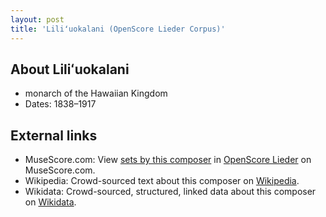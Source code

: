 ```yaml
---
layout: post
title: 'Liliʻuokalani (OpenScore Lieder Corpus)'
---
```


## About Liliʻuokalani

- monarch of the Hawaiian Kingdom
- Dates: 1838–1917

## External links

- MuseScore.com: View [sets by this composer] in [OpenScore Lieder] on MuseScore.com.
- Wikipedia: Crowd-sourced text about this composer on [Wikipedia].
- Wikidata: Crowd-sourced, structured, linked data about this composer on [Wikidata].

[Wikipedia]: https://en.wikipedia.org/wiki/Liliʻuokalani
[Wikidata]: https://www.wikidata.org/wiki/Q107288
[sets by this composer]: https://musescore.com/openscore-lieder-corpus/sets?order=title&text=Liliuokalani,+Queen
[OpenScore Lieder]: https://musescore.com/openscore-lieder-corpus

